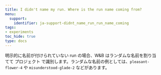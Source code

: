```yaml
---
title: I didn't name my run. Where is the run name coming from?
menu:
  support:
    identifier: ja-support-didnt_name_run_run_name_coming
tags:
- experiments
toc_hide: true
type: docs
---
```


明示的に名前が付けられていない run の場合、W&B はランダムな名前を割り当てて プロジェクト で識別します。ランダムな名前の例としては、`pleasant-flower-4` や `misunderstood-glade-2` などがあります。
